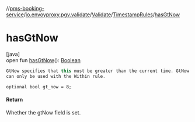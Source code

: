 //[pms-booking-service](../../../../index.md)/[io.envoyproxy.pgv.validate](../../index.md)/[Validate](../index.md)/[TimestampRules](index.md)/[hasGtNow](has-gt-now.md)

# hasGtNow

[java]\
open fun [hasGtNow](has-gt-now.md)(): [Boolean](https://kotlinlang.org/api/core/kotlin-stdlib/kotlin/-boolean/index.html)

```kotlin
GtNow specifies that this must be greater than the current time. GtNow
can only be used with the Within rule.

```
`optional bool gt_now = 8;`

#### Return

Whether the gtNow field is set.